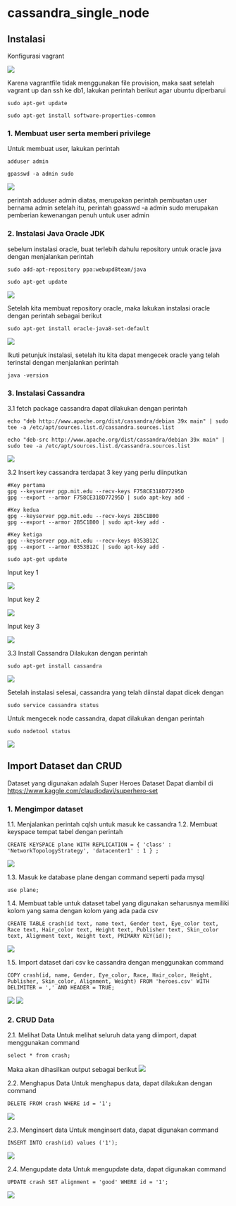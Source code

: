 # cassandra_single_node

## Instalasi

Konfigurasi vagrant

<img src="https://github.com/TommyHalim/cassandra_single_node/blob/master/SS/vagrantfile.JPG">

Karena vagrantfile tidak menggunakan file provision, maka saat setelah vagrant up dan ssh ke db1, lakukan perintah berikut agar ubuntu diperbarui
```
sudo apt-get update

sudo apt-get install software-properties-common
```

### 1. Membuat user serta memberi privilege

Untuk membuat user, lakukan perintah
```
adduser admin
 
gpasswd -a admin sudo
```
<img src="https://github.com/TommyHalim/cassandra_single_node/blob/master/SS/add%20user.JPG"><br>

perintah adduser admin diatas, merupakan perintah pembuatan user bernama admin setelah itu, perintah gpasswd -a admin sudo merupakan pemberian kewenangan penuh untuk user admin

### 2. Instalasi Java Oracle JDK

sebelum instalasi oracle, buat terlebih dahulu repository untuk oracle java dengan menjalankan perintah
```
sudo add-apt-repository ppa:webupd8team/java

sudo apt-get update
```

<img src="https://github.com/TommyHalim/cassandra_single_node/blob/master/SS/install%20oracle.JPG">

Setelah kita membuat repository oracle, maka lakukan instalasi oracle dengan perintah sebagai berikut
```
sudo apt-get install oracle-java8-set-default
```
<img src="https://github.com/TommyHalim/cassandra_single_node/blob/master/SS/install%20oracle%202.JPG">

Ikuti petunjuk instalasi, setelah itu kita dapat mengecek oracle yang telah terinstal dengan menjalankan perintah
```
java -version
```

### 3. Instalasi Cassandra

3.1 fetch package cassandra
dapat dilakukan dengan perintah
```
echo "deb http://www.apache.org/dist/cassandra/debian 39x main" | sudo tee -a /etc/apt/sources.list.d/cassandra.sources.list

echo "deb-src http://www.apache.org/dist/cassandra/debian 39x main" | sudo tee -a /etc/apt/sources.list.d/cassandra.sources.list
```

<img src="https://github.com/TommyHalim/cassandra_single_node/blob/master/SS/package.JPG">

3.2 Insert key cassandra
terdapat 3 key yang perlu diinputkan
```
#Key pertama
gpg --keyserver pgp.mit.edu --recv-keys F758CE318D77295D
gpg --export --armor F758CE318D77295D | sudo apt-key add -

#Key kedua
gpg --keyserver pgp.mit.edu --recv-keys 2B5C1B00
gpg --export --armor 2B5C1B00 | sudo apt-key add -

#Key ketiga
gpg --keyserver pgp.mit.edu --recv-keys 0353B12C
gpg --export --armor 0353B12C | sudo apt-key add -

sudo apt-get update
```
Input key 1

<img src="https://github.com/TommyHalim/cassandra_single_node/blob/master/SS/insert%20key%201.JPG">

Input key 2

<img src="https://github.com/TommyHalim/cassandra_single_node/blob/master/SS/Insert%20key%202.JPG">

Input key 3

<img src="https://github.com/TommyHalim/cassandra_single_node/blob/master/SS/Insert%20key%203.JPG">

3.3 Install Cassandra
Dilakukan dengan perintah
```
sudo apt-get install cassandra
```

<img src="https://github.com/TommyHalim/cassandra_single_node/blob/master/SS/install%20cassandra.JPG">

Setelah instalasi selesai, cassandra yang telah diinstal dapat dicek dengan
```
sudo service cassandra status
```
Untuk mengecek node cassandra, dapat dilakukan dengan perintah
```
sudo nodetool status
```

<img src="https://github.com/TommyHalim/cassandra_single_node/blob/master/SS/cek%20status%20cassandra.JPG">

## Import Dataset dan CRUD

Dataset yang digunakan adalah Super Heroes Dataset
Dapat diambil di https://www.kaggle.com/claudiodavi/superhero-set


### 1. Mengimpor dataset

1.1. Menjalankan perintah cqlsh untuk masuk ke cassandra
1.2. Membuat keyspace tempat tabel dengan perintah
```
CREATE KEYSPACE plane WITH REPLICATION = { 'class' : 'NetworkTopologyStrategy', 'datacenter1' : 1 } ;
```
![](https://github.com/TommyHalim/cassandra_single_node/blob/master/SS/create_keyspace.JPG)

1.3. Masuk ke database plane dengan command seperti pada mysql
```
use plane;
```
1.4. Membuat table untuk dataset
tabel yang digunakan seharusnya memiliki kolom yang sama dengan kolom yang ada pada csv
```
CREATE TABLE crash(id text, name text, Gender text, Eye_color text, Race text, Hair_color text, Height text, Publisher text, Skin_color text, Alignment text, Weight text, PRIMARY KEY(id));
```
![](https://github.com/TommyHalim/cassandra_single_node/blob/master/SS/create_table.JPG)

1.5. Import dataset dari csv ke cassandra dengan menggunakan command
```
COPY crash(id, name, Gender, Eye_color, Race, Hair_color, Height, Publisher, Skin_color, Alignment, Weight) FROM 'heroes.csv' WITH DELIMITER = ',' AND HEADER = TRUE;
```
![](https://github.com/TommyHalim/cassandra_single_node/blob/master/SS/import.JPG)
![](https://github.com/TommyHalim/cassandra_single_node/blob/master/SS/import2.JPG)


### 2. CRUD Data

2.1. Melihat Data
Untuk melihat seluruh data yang diimport, dapat menggunakan command
```
select * from crash;
```
Maka akan dihasilkan output sebagai berikut
![](https://github.com/TommyHalim/cassandra_single_node/blob/master/SS/read.JPG)

2.2. Menghapus Data
Untuk menghapus data, dapat dilakukan dengan command
```
DELETE FROM crash WHERE id = '1';
```
![](https://github.com/TommyHalim/cassandra_single_node/blob/master/SS/delete.JPG)

2.3. Menginsert data
Untuk menginsert data, dapat digunakan command
```
INSERT INTO crash(id) values ('1');
```
![](https://github.com/TommyHalim/cassandra_single_node/blob/master/SS/INSERT.JPG)

2.4. Mengupdate data
Untuk mengupdate data, dapat digunakan command
```
UPDATE crash SET alignment = 'good' WHERE id = '1';
```
![](https://github.com/TommyHalim/cassandra_single_node/blob/master/SS/update.JPG)

